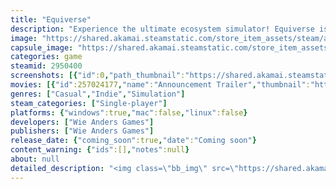 ```yaml
---
title: "Equiverse"
description: "Experience the ultimate ecosystem simulator! Equiverse is a hectic simulation game where you care for different species of animals, earn income by keeping them happy, unlock helpful companions, and defend against invading monsters. Can you keep your ecosystem thriving?"
image: "https://shared.akamai.steamstatic.com/store_item_assets/steam/apps/2950400/header.jpg?t=1725716889"
capsule_image: "https://shared.akamai.steamstatic.com/store_item_assets/steam/apps/2950400/capsule_231x87.jpg?t=1725716889"
categories: game
steamid: 2950400
screenshots: [{"id":0,"path_thumbnail":"https://shared.akamai.steamstatic.com/store_item_assets/steam/apps/2950400/ss_c193817648a2d10759fce2426d2b2ac6b0682899.600x338.jpg?t=1725716889","path_full":"https://shared.akamai.steamstatic.com/store_item_assets/steam/apps/2950400/ss_c193817648a2d10759fce2426d2b2ac6b0682899.1920x1080.jpg?t=1725716889"},{"id":1,"path_thumbnail":"https://shared.akamai.steamstatic.com/store_item_assets/steam/apps/2950400/ss_d4f32ca7424c7f97f4ef4bd2a71193355c2a0dc1.600x338.jpg?t=1725716889","path_full":"https://shared.akamai.steamstatic.com/store_item_assets/steam/apps/2950400/ss_d4f32ca7424c7f97f4ef4bd2a71193355c2a0dc1.1920x1080.jpg?t=1725716889"},{"id":2,"path_thumbnail":"https://shared.akamai.steamstatic.com/store_item_assets/steam/apps/2950400/ss_6d8746c68aff152364c31dd45ea383be73e2e705.600x338.jpg?t=1725716889","path_full":"https://shared.akamai.steamstatic.com/store_item_assets/steam/apps/2950400/ss_6d8746c68aff152364c31dd45ea383be73e2e705.1920x1080.jpg?t=1725716889"},{"id":3,"path_thumbnail":"https://shared.akamai.steamstatic.com/store_item_assets/steam/apps/2950400/ss_72f4c17d76888e936c2dc6142f4fdbb6c530bc46.600x338.jpg?t=1725716889","path_full":"https://shared.akamai.steamstatic.com/store_item_assets/steam/apps/2950400/ss_72f4c17d76888e936c2dc6142f4fdbb6c530bc46.1920x1080.jpg?t=1725716889"},{"id":4,"path_thumbnail":"https://shared.akamai.steamstatic.com/store_item_assets/steam/apps/2950400/ss_829f28928ac9e78792fe2898e6bd5ddbb8658ef2.600x338.jpg?t=1725716889","path_full":"https://shared.akamai.steamstatic.com/store_item_assets/steam/apps/2950400/ss_829f28928ac9e78792fe2898e6bd5ddbb8658ef2.1920x1080.jpg?t=1725716889"},{"id":5,"path_thumbnail":"https://shared.akamai.steamstatic.com/store_item_assets/steam/apps/2950400/ss_64408be42fa2cac68e1b37b49f46ac7d6a1ff317.600x338.jpg?t=1725716889","path_full":"https://shared.akamai.steamstatic.com/store_item_assets/steam/apps/2950400/ss_64408be42fa2cac68e1b37b49f46ac7d6a1ff317.1920x1080.jpg?t=1725716889"},{"id":6,"path_thumbnail":"https://shared.akamai.steamstatic.com/store_item_assets/steam/apps/2950400/ss_fa390d810ca7cacd64106b862bbfe6448e711887.600x338.jpg?t=1725716889","path_full":"https://shared.akamai.steamstatic.com/store_item_assets/steam/apps/2950400/ss_fa390d810ca7cacd64106b862bbfe6448e711887.1920x1080.jpg?t=1725716889"},{"id":7,"path_thumbnail":"https://shared.akamai.steamstatic.com/store_item_assets/steam/apps/2950400/ss_e3403fa04da9836757f163ace533f4ee363d80d9.600x338.jpg?t=1725716889","path_full":"https://shared.akamai.steamstatic.com/store_item_assets/steam/apps/2950400/ss_e3403fa04da9836757f163ace533f4ee363d80d9.1920x1080.jpg?t=1725716889"},{"id":8,"path_thumbnail":"https://shared.akamai.steamstatic.com/store_item_assets/steam/apps/2950400/ss_353a1fe3afff0035996ff7d7122fa550aa39d22e.600x338.jpg?t=1725716889","path_full":"https://shared.akamai.steamstatic.com/store_item_assets/steam/apps/2950400/ss_353a1fe3afff0035996ff7d7122fa550aa39d22e.1920x1080.jpg?t=1725716889"},{"id":9,"path_thumbnail":"https://shared.akamai.steamstatic.com/store_item_assets/steam/apps/2950400/ss_3bc3618d50c905eaf68bd8c07aab774b498c8c9e.600x338.jpg?t=1725716889","path_full":"https://shared.akamai.steamstatic.com/store_item_assets/steam/apps/2950400/ss_3bc3618d50c905eaf68bd8c07aab774b498c8c9e.1920x1080.jpg?t=1725716889"},{"id":10,"path_thumbnail":"https://shared.akamai.steamstatic.com/store_item_assets/steam/apps/2950400/ss_f3df6a1fad2e8939131c1db5f42bec166310a49d.600x338.jpg?t=1725716889","path_full":"https://shared.akamai.steamstatic.com/store_item_assets/steam/apps/2950400/ss_f3df6a1fad2e8939131c1db5f42bec166310a49d.1920x1080.jpg?t=1725716889"},{"id":11,"path_thumbnail":"https://shared.akamai.steamstatic.com/store_item_assets/steam/apps/2950400/ss_3f9b27677269a24b268ce94d6456a315427ea5c4.600x338.jpg?t=1725716889","path_full":"https://shared.akamai.steamstatic.com/store_item_assets/steam/apps/2950400/ss_3f9b27677269a24b268ce94d6456a315427ea5c4.1920x1080.jpg?t=1725716889"},{"id":12,"path_thumbnail":"https://shared.akamai.steamstatic.com/store_item_assets/steam/apps/2950400/ss_38082a79e31962cb892fa37d1abf40a4206a58f7.600x338.jpg?t=1725716889","path_full":"https://shared.akamai.steamstatic.com/store_item_assets/steam/apps/2950400/ss_38082a79e31962cb892fa37d1abf40a4206a58f7.1920x1080.jpg?t=1725716889"}]
movies: [{"id":257024177,"name":"Announcement Trailer","thumbnail":"https://shared.akamai.steamstatic.com/store_item_assets/steam/apps/257024177/movie.293x165.jpg?t=1722535930","webm":{"480":"http://video.akamai.steamstatic.com/store_trailers/257024177/movie480_vp9.webm?t=1722535930","max":"http://video.akamai.steamstatic.com/store_trailers/257024177/movie_max_vp9.webm?t=1722535930"},"mp4":{"480":"http://video.akamai.steamstatic.com/store_trailers/257024177/movie480.mp4?t=1722535930","max":"http://video.akamai.steamstatic.com/store_trailers/257024177/movie_max.mp4?t=1722535930"},"highlight":true}]
genres: ["Casual","Indie","Simulation"]
steam_categories: ["Single-player"]
platforms: {"windows":true,"mac":false,"linux":false}
developers: ["Wie Anders Games"]
publishers: ["Wie Anders Games"]
release_date: {"coming_soon":true,"date":"Coming soon"}
content_warning: {"ids":[],"notes":null}
about: null
detailed_description: "<img class=\"bb_img\" src=\"https://shared.akamai.steamstatic.com/store_item_assets/steam/apps/2950400/extras/SteamHeader3.png?t=1725716889\" /><br><br><img class=\"bb_img\" src=\"https://shared.akamai.steamstatic.com/store_item_assets/steam/apps/2950400/extras/download.gif?t=1725716889\" /><br><br><img class=\"bb_img\" src=\"https://shared.akamai.steamstatic.com/store_item_assets/steam/apps/2950400/extras/Steamheader0.png?t=1725716889\" /><br><br>Create and care for your unique ecosystem, filled with animals like rabbits and foxes. Keep your animals happy to earn precious leafpoints. Watch your rabbits grow and reap greater rewards over time! Use leafpoints to buy new animals and aquire upgrades such as enhancing the quality and quantity of food you can spawn in your ecosystem.<br><br><img class=\"bb_img\" src=\"https://shared.akamai.steamstatic.com/store_item_assets/steam/apps/2950400/extras/61b15100a8388919f9f6acd8a0357f5d2-ezgif.com-video-to-gif-converter.gif?t=1725716889\" /><br><br><img class=\"bb_img\" src=\"https://shared.akamai.steamstatic.com/store_item_assets/steam/apps/2950400/extras/SteamHeader1.png?t=1725716889\" /><br><br>Advance through levels by unlocking special chests with your leafpoints. Each chest contains a unique companion with special abilities to help you maintain your ecosystem. Strategize with up to three companions per level to maximize efficiency. For instance, Daisy breeds baby rabbits, while Ferdinand lays eggs that yield hefty leafpoint bonuses.<br><br><img class=\"bb_img\" src=\"https://shared.akamai.steamstatic.com/store_item_assets/steam/apps/2950400/extras/ezgif-3-22eee66be5.gif?t=1725716889\" /><br><br><img class=\"bb_img\" src=\"https://shared.akamai.steamstatic.com/store_item_assets/steam/apps/2950400/extras/SteamHeader2.png?t=1725716889\" /><br><br>Protect your ecosystem from invading monsters emerging from portals. Each enemy presents a unique challenge, from the single-targeting swamp golem to the formidable Granite Guardian with its powerful distance laser attacks. Defeat these threats quickly for valuable rewards, and upgrade your weapons to handle tougher foes.<br><br><img class=\"bb_img\" src=\"https://shared.akamai.steamstatic.com/store_item_assets/steam/apps/2950400/extras/ezgif-3-f65fea35a0.gif?t=1725716889\" /><br><br>Dive into Equiverse and enjoy the fun and excitement of creating, nurturing, and defending your very own ecosystem!"
---
```


